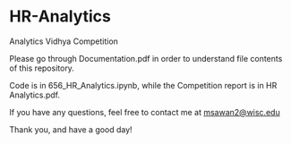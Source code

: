 # HR-Analytics

Analytics Vidhya Competition

Please go through Documentation.pdf in order to understand file contents of this repository.

Code is in 656_HR_Analytics.ipynb, while the Competition report is in HR Analytics.pdf. 

If you have any questions, feel free to contact me at msawan2@wisc.edu

Thank you, and have a good day!
